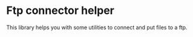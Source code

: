 Ftp connector helper
====================

This library helps you with some utilities to connect and put files to a ftp.